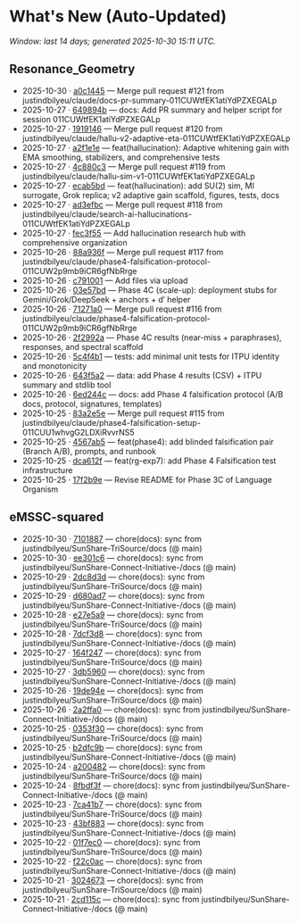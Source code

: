 # What's New (Auto-Updated)

_Window: last 14 days; generated 2025-10-30 15:11 UTC._

## Resonance_Geometry

- 2025-10-30 · [a0c1445](https://github.com/justindbilyeu/Resonance_Geometry/commit/a0c1445f5a888f4b133b01af34f46bd4ee6a4ed7) — Merge pull request #121 from justindbilyeu/claude/docs-pr-summary-011CUWtfEK1atiYdPZXEGALp
- 2025-10-27 · [649894b](https://github.com/justindbilyeu/Resonance_Geometry/commit/649894b193c20d790afd2e3130703cf479154412) — docs: Add PR summary and helper script for session 011CUWtfEK1atiYdPZXEGALp
- 2025-10-27 · [1919146](https://github.com/justindbilyeu/Resonance_Geometry/commit/1919146529211af822575aaaac05f61172377313) — Merge pull request #120 from justindbilyeu/claude/hallu-v2-adaptive-eta-011CUWtfEK1atiYdPZXEGALp
- 2025-10-27 · [a2f1e1e](https://github.com/justindbilyeu/Resonance_Geometry/commit/a2f1e1e1ffae3477e54d2781cfc1f128d855bace) — feat(hallucination): Adaptive whitening gain with EMA smoothing, stabilizers, and comprehensive tests
- 2025-10-27 · [4c880c3](https://github.com/justindbilyeu/Resonance_Geometry/commit/4c880c3099f1f968f6ce7c8c58b54051d074cc99) — Merge pull request #119 from justindbilyeu/claude/hallu-sim-v1-011CUWtfEK1atiYdPZXEGALp
- 2025-10-27 · [ecab5bd](https://github.com/justindbilyeu/Resonance_Geometry/commit/ecab5bdd35decf8b8bd661c16926d6806d8bfdbf) — feat(hallucination): add SU(2) sim, MI surrogate, Grok replica; v2 adaptive gain scaffold, figures, tests, docs
- 2025-10-27 · [ad3efbc](https://github.com/justindbilyeu/Resonance_Geometry/commit/ad3efbcd182b4e2af5f0cabb54faeb5b624cc9f8) — Merge pull request #118 from justindbilyeu/claude/search-ai-hallucinations-011CUWtfEK1atiYdPZXEGALp
- 2025-10-27 · [fec3f55](https://github.com/justindbilyeu/Resonance_Geometry/commit/fec3f552c2dd18b836e3436dba1f95c5fbbc32b0) — Add hallucination research hub with comprehensive organization
- 2025-10-26 · [88a936f](https://github.com/justindbilyeu/Resonance_Geometry/commit/88a936f8ccfff983cf8d276989075157ab690b4f) — Merge pull request #117 from justindbilyeu/claude/phase4-falsification-protocol-011CUW2p9mb9iCR6gfNbRrge
- 2025-10-26 · [c791001](https://github.com/justindbilyeu/Resonance_Geometry/commit/c7910013788b7753e960b92953bf0fbeeb00e074) — Add files via upload
- 2025-10-26 · [03e57bd](https://github.com/justindbilyeu/Resonance_Geometry/commit/03e57bd604b9417d282a2c65a5548617bdadbe5d) — Phase 4C (scale-up): deployment stubs for Gemini/Grok/DeepSeek + anchors + d′ helper
- 2025-10-26 · [71271a0](https://github.com/justindbilyeu/Resonance_Geometry/commit/71271a09d4405cd9aa59be3113b0572390327674) — Merge pull request #116 from justindbilyeu/claude/phase4-falsification-protocol-011CUW2p9mb9iCR6gfNbRrge
- 2025-10-26 · [2f2992a](https://github.com/justindbilyeu/Resonance_Geometry/commit/2f2992ae75b4c6fe661d38295da0f58824248bd3) — Phase 4C results (near-miss + paraphrases), responses, and spectral scaffold
- 2025-10-26 · [5c4f4b1](https://github.com/justindbilyeu/Resonance_Geometry/commit/5c4f4b153a62506ad0dc76108afe11224abe2aa7) — tests: add minimal unit tests for ITPU identity and monotonicity
- 2025-10-26 · [643f5a2](https://github.com/justindbilyeu/Resonance_Geometry/commit/643f5a25af6c1f525ccec553a4e52b3ac5e41057) — data: add Phase 4 results (CSV) + ITPU summary and stdlib tool
- 2025-10-26 · [6ed244c](https://github.com/justindbilyeu/Resonance_Geometry/commit/6ed244cc46f3659e7a33c34f8db1cfc3e0523664) — docs: add Phase 4 falsification protocol (A/B docs, protocol, signatures, templates)
- 2025-10-25 · [83a2e5e](https://github.com/justindbilyeu/Resonance_Geometry/commit/83a2e5eabc700b128e4c12fc3744ade83f42bf4e) — Merge pull request #115 from justindbilyeu/claude/phase4-falsification-setup-011CUU1whvgG2LDXiRvvrNS5
- 2025-10-25 · [4567ab5](https://github.com/justindbilyeu/Resonance_Geometry/commit/4567ab55145a9119690fd7fdd247b5edf8f96ecd) — feat(phase4): add blinded falsification pair (Branch A/B), prompts, and runbook
- 2025-10-25 · [dca612f](https://github.com/justindbilyeu/Resonance_Geometry/commit/dca612f245741595b7d5bfb3a6057d40b87a2915) — feat(rg-exp7): add Phase 4 Falsification test infrastructure
- 2025-10-25 · [17f2b9e](https://github.com/justindbilyeu/Resonance_Geometry/commit/17f2b9e521bfa845e7fa84778e564335a2839806) — Revise README for Phase 3C of Language Organism

## eMSSC-squared

- 2025-10-30 · [7101887](https://github.com/justindbilyeu/eMSSC-squared/commit/71018876a3dc2774de7f791d32f5c8b0532c666b) — chore(docs): sync from justindbilyeu/SunShare-TriSource/docs (@ main)
- 2025-10-30 · [ee301c6](https://github.com/justindbilyeu/eMSSC-squared/commit/ee301c683a0a324744302338b9a2a2e09ef64d6e) — chore(docs): sync from justindbilyeu/SunShare-Connect-Initiative-/docs (@ main)
- 2025-10-29 · [2dc8d3d](https://github.com/justindbilyeu/eMSSC-squared/commit/2dc8d3d1086eed2b7bfec22f527b6a3cbaea8fca) — chore(docs): sync from justindbilyeu/SunShare-TriSource/docs (@ main)
- 2025-10-29 · [d680ad7](https://github.com/justindbilyeu/eMSSC-squared/commit/d680ad7b2e2bb29793d5dbf56eb883633300f299) — chore(docs): sync from justindbilyeu/SunShare-Connect-Initiative-/docs (@ main)
- 2025-10-28 · [e27e5a9](https://github.com/justindbilyeu/eMSSC-squared/commit/e27e5a9d60c7fa1c82a9f1bb530711bfd3fb835b) — chore(docs): sync from justindbilyeu/SunShare-TriSource/docs (@ main)
- 2025-10-28 · [7dcf3d8](https://github.com/justindbilyeu/eMSSC-squared/commit/7dcf3d86c8a27b39751f32632e712c9fd5ddb2c7) — chore(docs): sync from justindbilyeu/SunShare-Connect-Initiative-/docs (@ main)
- 2025-10-27 · [164f247](https://github.com/justindbilyeu/eMSSC-squared/commit/164f2470799b2a16401d440d438ed3beeb2d2e92) — chore(docs): sync from justindbilyeu/SunShare-TriSource/docs (@ main)
- 2025-10-27 · [3db5960](https://github.com/justindbilyeu/eMSSC-squared/commit/3db5960e6c795d34473b8574f6bb0cfa0b40052b) — chore(docs): sync from justindbilyeu/SunShare-Connect-Initiative-/docs (@ main)
- 2025-10-26 · [19de94e](https://github.com/justindbilyeu/eMSSC-squared/commit/19de94e7b31d7548bba2ab4516fe75e4af068342) — chore(docs): sync from justindbilyeu/SunShare-TriSource/docs (@ main)
- 2025-10-26 · [2a2ffa0](https://github.com/justindbilyeu/eMSSC-squared/commit/2a2ffa08d5cd63b0739c8cd6571b1a68a388f9fc) — chore(docs): sync from justindbilyeu/SunShare-Connect-Initiative-/docs (@ main)
- 2025-10-25 · [0353f30](https://github.com/justindbilyeu/eMSSC-squared/commit/0353f30dc05733cd5837320f12a7348402ca1b6c) — chore(docs): sync from justindbilyeu/SunShare-TriSource/docs (@ main)
- 2025-10-25 · [b2dfc9b](https://github.com/justindbilyeu/eMSSC-squared/commit/b2dfc9b99f12791ff133eb871f35084620a97521) — chore(docs): sync from justindbilyeu/SunShare-Connect-Initiative-/docs (@ main)
- 2025-10-24 · [a200482](https://github.com/justindbilyeu/eMSSC-squared/commit/a200482f5cd03f543e8765e5e1f9460caa94214d) — chore(docs): sync from justindbilyeu/SunShare-TriSource/docs (@ main)
- 2025-10-24 · [8fbdf3f](https://github.com/justindbilyeu/eMSSC-squared/commit/8fbdf3fcbf26b9aa5f88d7e7b971308ef807a7c2) — chore(docs): sync from justindbilyeu/SunShare-Connect-Initiative-/docs (@ main)
- 2025-10-23 · [7ca41b7](https://github.com/justindbilyeu/eMSSC-squared/commit/7ca41b77a3b97b5cc3244e434402bd7c5ece5b39) — chore(docs): sync from justindbilyeu/SunShare-TriSource/docs (@ main)
- 2025-10-23 · [43bf883](https://github.com/justindbilyeu/eMSSC-squared/commit/43bf8832abef46d0d198047731c62775abbba6e5) — chore(docs): sync from justindbilyeu/SunShare-Connect-Initiative-/docs (@ main)
- 2025-10-22 · [01f7ec0](https://github.com/justindbilyeu/eMSSC-squared/commit/01f7ec0c46271fc4c72fff66fbb929f1e05c7cc7) — chore(docs): sync from justindbilyeu/SunShare-TriSource/docs (@ main)
- 2025-10-22 · [f22c0ac](https://github.com/justindbilyeu/eMSSC-squared/commit/f22c0ac30644533ca77307766f2fbbe261a5f108) — chore(docs): sync from justindbilyeu/SunShare-Connect-Initiative-/docs (@ main)
- 2025-10-21 · [3024673](https://github.com/justindbilyeu/eMSSC-squared/commit/3024673ac6b2e458239697184cfb927d3c46fa50) — chore(docs): sync from justindbilyeu/SunShare-TriSource/docs (@ main)
- 2025-10-21 · [2cd115c](https://github.com/justindbilyeu/eMSSC-squared/commit/2cd115cc51133ad8275b088677033bd1fb4bbd3e) — chore(docs): sync from justindbilyeu/SunShare-Connect-Initiative-/docs (@ main)

